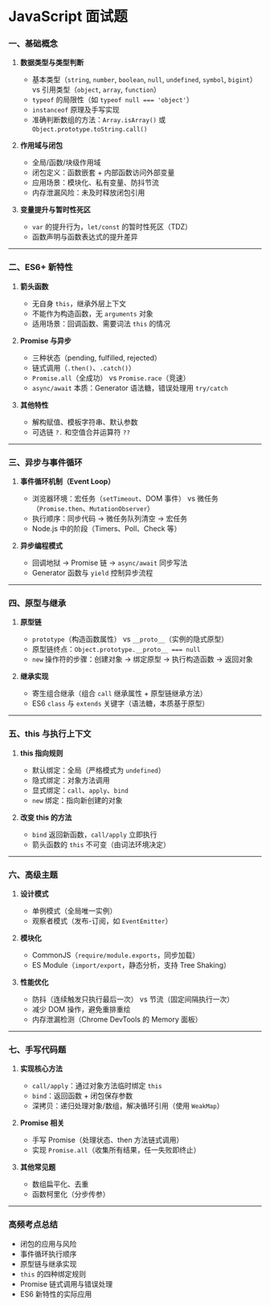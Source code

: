 # JavaScript 面试题

### **一、基础概念**
1. **数据类型与类型判断**
   - 基本类型（`string`, `number`, `boolean`, `null`, `undefined`, `symbol`, `bigint`） vs 引用类型（`object`, `array`, `function`）
   - `typeof` 的局限性（如 `typeof null === 'object'`）
   - `instanceof` 原理及手写实现
   - 准确判断数组的方法：`Array.isArray()` 或 `Object.prototype.toString.call()`

2. **作用域与闭包**
   - 全局/函数/块级作用域
   - 闭包定义：函数嵌套 + 内部函数访问外部变量
   - 应用场景：模块化、私有变量、防抖节流
   - 内存泄漏风险：未及时释放闭包引用

3. **变量提升与暂时性死区**
   - `var` 的提升行为，`let/const` 的暂时性死区（TDZ）
   - 函数声明与函数表达式的提升差异

---

### **二、ES6+ 新特性**
1. **箭头函数**
   - 无自身 `this`，继承外层上下文
   - 不能作为构造函数，无 `arguments` 对象
   - 适用场景：回调函数、需要词法 `this` 的情况

2. **Promise 与异步**
   - 三种状态（pending, fulfilled, rejected）
   - 链式调用（`.then()`、`.catch()`）
   - `Promise.all`（全成功） vs `Promise.race`（竞速）
   - `async/await` 本质：Generator 语法糖，错误处理用 `try/catch`

3. **其他特性**
   - 解构赋值、模板字符串、默认参数
   - 可选链 `?.` 和空值合并运算符 `??`

---

### **三、异步与事件循环**
1. **事件循环机制（Event Loop）**
   - 浏览器环境：宏任务（`setTimeout`、DOM 事件） vs 微任务（`Promise.then`、`MutationObserver`）
   - 执行顺序：同步代码 → 微任务队列清空 → 宏任务
   - Node.js 中的阶段（Timers、Poll、Check 等）

2. **异步编程模式**
   - 回调地狱 → Promise 链 → `async/await` 同步写法
   - Generator 函数与 `yield` 控制异步流程

---

### **四、原型与继承**
1. **原型链**
   - `prototype`（构造函数属性） vs `__proto__`（实例的隐式原型）
   - 原型链终点：`Object.prototype.__proto__ === null`
   - `new` 操作符的步骤：创建对象 → 绑定原型 → 执行构造函数 → 返回对象

2. **继承实现**
   - 寄生组合继承（组合 `call` 继承属性 + 原型链继承方法）
   - ES6 `class` 与 `extends` 关键字（语法糖，本质基于原型）

---

### **五、this 与执行上下文**
1. **this 指向规则**
   - 默认绑定：全局（严格模式为 `undefined`）
   - 隐式绑定：对象方法调用
   - 显式绑定：`call`、`apply`、`bind`
   - `new` 绑定：指向新创建的对象

2. **改变 this 的方法**
   - `bind` 返回新函数，`call/apply` 立即执行
   - 箭头函数的 `this` 不可变（由词法环境决定）

---

### **六、高级主题**
1. **设计模式**
   - 单例模式（全局唯一实例）
   - 观察者模式（发布-订阅，如 `EventEmitter`）

2. **模块化**
   - CommonJS（`require/module.exports`，同步加载）
   - ES Module（`import/export`，静态分析，支持 Tree Shaking）

3. **性能优化**
   - 防抖（连续触发只执行最后一次） vs 节流（固定间隔执行一次）
   - 减少 DOM 操作，避免重排重绘
   - 内存泄漏检测（Chrome DevTools 的 Memory 面板）

---

### **七、手写代码题**
1. **实现核心方法**
   - `call/apply`：通过对象方法临时绑定 `this`
   - `bind`：返回函数 + 闭包保存参数
   - 深拷贝：递归处理对象/数组，解决循环引用（使用 `WeakMap`）

2. **Promise 相关**
   - 手写 Promise（处理状态、then 方法链式调用）
   - 实现 `Promise.all`（收集所有结果，任一失败即终止）

3. **其他常见题**
   - 数组扁平化、去重
   - 函数柯里化（分步传参）

---

### **高频考点总结**
- 闭包的应用与风险  
- 事件循环执行顺序  
- 原型链与继承实现  
- `this` 的四种绑定规则  
- Promise 链式调用与错误处理  
- ES6 新特性的实际应用  
